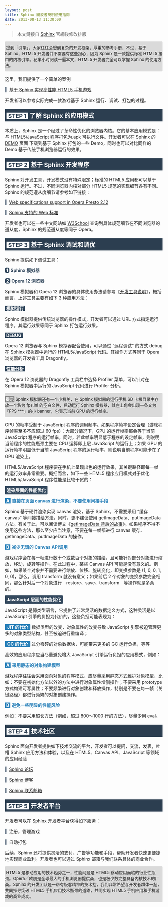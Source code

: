 ```yaml
---
layout: post
title: Sphinx 開發者簡明使用指南
date: 2013-08-13 11:30:00
---
```


> 本文鏈接自 [Sphinx](http://technommy.github.io/2013/08/13/sphinx-developer-guide/) 官網後修改排版

<p style="background-color: #dadada; font-size: 13px; padding-bottom: 10px; padding-top: 10px; border-radius: 3px;">&nbsp;提到「引擎」，大家往往会想到复杂的开发框架，厚重的参考手册，不过，基于 Sphinx，HTML5 开发者并不需要有这些担心，因为 Sphinx 是一款提供标准 HTML5 接口的内核引擎。花半小时阅读一遍本文，HTML5 开发者完全可以掌握 Sphinx 的使用方法。</p>

<p>这里，我们提供了一个简单的案例</p>

<p><b style="background-color: #798796; padding-right: 2px;">&nbsp;</b>&nbsp;&nbsp;<a href="http://sphinx.oupeng.com/sphinxsample" target="_blank">基于 Sphinx 实现高性能 HTML5 手机游戏</a></p>

<p>开发者可以参考实际完成一款游戏基于 Sphinx 运行、调试、打包的过程。</p>

<p style="background-color: #2c3e50; color: #ffffff; font-size: 19px; padding-top: 6px; padding-bottom: 6px;">&nbsp;<b style="background-color: #ffffff; color: #2c3e50; padding-left: 5px; padding-right: 5px; font-size: 18px;">STEP 1</b>&nbsp;<b>了解 Sphinx 的应用模式</b></p>

<p>本质上，Sphinx 是一个经过了革命性优化的浏览器内核。它的基本应用模式是：与 HTML5/JavaScript 程序打包为.apk 可执行文件。开发者可以在 Sphinx 的 <a href="http://sphinx.oupeng.com/demo" target="_blank">DEMO</a> 页面 下载到基于 Sphinx 打包的一些 Demo，同时也可以对比同样的 Demo 基于传统手机浏览器运行的效果。</p>

<p style="background-color: #2c3e50; color: #ffffff; font-size: 19px; padding-top: 6px; padding-bottom: 6px;">&nbsp;<b style="background-color: #ffffff; color: #2c3e50; padding-left: 5px; padding-right: 5px; font-size: 18px;">STEP 2</b>&nbsp;<b>基于 Sphinx 开发程序</b></p>

<p>Sphinx 对开发工具，开发模式没有特殊限定；标准的 HTML5 应用都可以基于 Sphinx 运行。不过，不同浏览器内核对部分 HTML5 规范的实现细节各有不同。Sphinx 的规范遵从度细节请参考如下链接：</p>

<p><b style="background-color: #798796; padding-right: 2px;">&nbsp;</b>&nbsp;&nbsp;<a href="http://sphinx.oupeng.com/sphinxsample" target="_blank">Web specifications support in Opera Presto 2.12</a></p>

<p><b style="background-color: #798796; padding-right: 2px;">&nbsp;</b>&nbsp;&nbsp;<a href="http://sphinx.oupeng.com/sphinxsample" target="_blank">Sphinx 支持的 Web 标准</a></p>

<p>开发者也可以在一些中文网站如 <a href="http://www.w3school.com.cn/" target="_blank">W3School</a> 查询到具体规范细节在不同浏览器的遵从度，Sphinx 的规范遵从度等同于 Opera。</p>

<p style="background-color: #2c3e50; color: #ffffff; font-size: 19px; padding-top: 6px; padding-bottom: 6px;">&nbsp;<b style="background-color: #ffffff; color: #2c3e50; padding-left: 5px; padding-right: 5px; font-size: 18px;">STEP 3</b>&nbsp;<b>基于 Sphinx 调试和调优</b></p>

<p>Sphinx 提供如下调试工具：</p>

<p><b style="background-color: #34495e; color: #ffffff; padding-right: 4px; padding-left: 4px; border-radius: 5px;">1</b><b style="color: #34495e; padding-left: 4px; padding-right: 4px;">Sphinx 模拟器</b></p>

<p><b style="background-color: #34495e; color: #ffffff; padding-right: 4px; padding-left: 4px; border-radius: 5px;">2</b><b style="color: #34495e; padding-left: 4px; padding-right: 4px;">Opera 12 浏览器</b></p>

<p>Sphinx 模拟器和 Opera 12 浏览器的具体使用办法请参考《<a href="http://sphinx.oupeng.com/developer-guide" target="_blank">开发工具说明</a>》，概括而言，上述工具主要有如下 3 种应用方法：</p>

<p><b style="background-color: #34495e; color: #ffffff; padding-left: 4px; padding-right: 4px;">模拟运行</b></p>

<p>Sphinx 模拟器提供传统浏览器的操作模式，开发者可以通过 URL 方式指定运行程序，其运行效果等同于 Sphinx 打包运行效果。</p>

<p><b style="background-color: #34495e; color: #ffffff; padding-left: 4px; padding-right: 4px;">DEBUG</b></p>

<p>Opera 12 浏览器与 Sphinx 模拟器配合使用，可以通过 “远程调试” 的方式 debug 在 Sphinx 模拟器中运行的 HTML5/JavaScript 代码。其操作方式等同于 Opera 浏览器的开发者工具 Dragonfly。</p>

<p><b style="background-color: #34495e; color: #ffffff; padding-left: 4px; padding-right: 4px;">性能分析</b></p>

<p>在 Opera 12 浏览器的 Dragonfly 工具栏中选择 Profiler 菜单，可以针对在 Sphinx 模拟器中运行的 JavaScript 代码进行 Profiler 分析。</p>

<p style="background-color: #dadada; font-size: 13px; padding-bottom: 10px; padding-top: 10px; border-radius: 3px;"><b style="background-color: #898989; color: #ffffff; padding: 2px; border-radius: 2px;">提示</b>&nbsp;Sphinx 模拟器还有一个小机关，在 Sphinx 模拟器的运行手机 SD 卡根目录中存放一个名为 fps.ini 的空白文件，启动运行 Sphinx 模拟器，其左上角会出现一条文为「FPS ***」的小 banner，它表示当前 GPU 的运行帧率。</p>

<p>GPU 的帧率受制于 JavaScript 程序的调用频率。如果程序帧率设定合理（游戏程序帧率至多不应超过 60 fps）：大部分情况下，GPU 的运行帧率都会等于当前 JavaScript 程序的运行帧率，同时，若此帧率明显低于程序的设定帧率，则说明当前程序的性能瓶颈主要在 CPU 运算即上层 JavaScript 的运行上；如果 GPU 的运行帧率明显低于当前 JavaScript 程序的运行帧率，则说明当前程序可能卡在了 GPU 渲染上。</p>

<p>HTML5/JavaScript 程序要在手机上呈现出色的运行效果，其关键路径即每一帧的运行效率非常重要。概括而言，如下一些 HTML5 程序应用模式对于优化 HTML5/JavaScript 程序性能是比较干货的：</p>

<p><b style="background-color: #34495e; color: #ffffff; padding: 5px; border-radius: 2px;">渲染层面的性能优化</b></p>

<p><b style="background-color: #2980b9; color: #ffffff; padding-left: 4px; padding-right: 4px;">A</b>&nbsp;<b style="color: #2980b9;">直接在页面 canvas 进行渲染，不要使用间接手段</b></p>

<p>Sphinx 基于硬件渲染实现 canvas 渲染，基于 Sphinx，不需要采用 “缓存 canvas” 等间接描绘方法，同时，更不建议使用 getImageData、putImageData 方法。有关于此，可以阅读博文《<a href="http://sphinx.oupeng.com/articles/the-stories-about-getimagedata-and-putimagedata" target="_blank">getImageData 背后的故事</a>》。如果程序不得不使用这些方法，那么至少应当注意，不要在每一帧都进行 canvas 缓存、getImageData、putImageData 的操作。</p>

<p><b style="background-color: #2980b9; color: #ffffff; padding-left: 4px; padding-right: 4px;">B</b>&nbsp;<b style="color: #2980b9;">减少无谓的 Canvas API调用</b></p>

<p>游戏程序会在每一帧进行数十个或数百个对象的描绘，且可能针对部分对象进行缩放，移动，旋转等操作。在此过程中，某些 Canvas API 可能是没有意义的。例如，如果某个对象并不需要进行缩放、位移、旋转变化，即变换参数是 (1, 0, 0, 1, 0, 0)，那么，调用 transform 就没有意义；如果前后 2 个对象的变换参数完全相同，那么针对后一个对象进行　restore、save、transform　等操作就是多余的。</p>

<p><b style="background-color: #34495e; color: #ffffff; padding: 5px; border-radius: 2px;">JavaScript 层面的性能优化</b></p>

<p>JavaScript 是弱类型语言，它提供了非常灵活的数据定义方式，这种灵活是以 JavaScript 引擎的负担为代价的，这些负担可能表现为：</p>

<p><b style="background-color: #2980b9; border-radius: 2px; color: #ffffff; padding-top: 1px;  padding-bottom: 1px; padding-left: 4px; padding-right: 4px;">&nbsp;JIT 的代价&nbsp;</b>&nbsp;数据类型的改变，对象属性的改变导致 JavaScript 引擎被迫管理更多的对象类型结构，甚至被迫进行重编译；</p>

<p><b style="background-color: #2980b9; border-radius: 2px; color: #ffffff; padding-top: 1px;  padding-bottom: 1px; padding-left: 4px; padding-right: 4px;">&nbsp;GC 的代价&nbsp;</b>&nbsp;过分零碎的对象数据块，可能带来更多的 GC 运行负担，等等</p>

<p>高效的应用程序应当尽量避免增大 JavaScript 引擎运行负担的应用模式，例如：</p>

<p><b style="background-color: #2980b9; color: #ffffff; padding-left: 4px; padding-right: 4px;">A</b>&nbsp;<b style="color: #2980b9;">采用静态的对象构建模型</b></p>

<p>游戏程序往往会采用面向对象的程序模式，应尽量采用静态方式维护对象模型，比如：不要在初始化方法以外的方法中进行对象属性增删操作；不要采用 prototype 方式构建可写属性；不要频繁进行对象创建和释放操作，特别是不要在每一帧（关键路径）都进行频繁的对象创建操作。</p>

<p><b style="background-color: #2980b9; color: #ffffff; padding-left: 4px; padding-right: 4px;">B</b>&nbsp;<b style="color: #2980b9;">避免一些明显的性能风险</b></p>

<p>例如：不要采用超长方法（例如，超过 800～1000 行的方法），尽量少用 eval。</p></p>

<p style="background-color: #2c3e50; color: #ffffff; font-size: 19px; padding-top: 6px; padding-bottom: 6px;">&nbsp;<b style="background-color: #ffffff; color: #2c3e50; padding-left: 5px; padding-right: 5px; font-size: 18px;">STEP 4</b>&nbsp;<b>技术社区</b></p>

<p>Sphinx 面向开发者提供如下技术交流的平台，开发者可以提问，交流，发表，吐槽 Sphinx 应用方法和体验，以及在 HTML5、Canvas API、JavaScript 等领域的应用经验</p>

<p><b style="background-color: #798796; padding-right: 2px;">&nbsp;</b>&nbsp;&nbsp;<a href="http://bbs.oupeng.com/forum.php?mod=forumdisplay&amp;fid=91" target="_blank">Sphinx 论坛</a></p>

<p><b style="background-color: #798796; padding-right: 2px;">&nbsp;</b>&nbsp;&nbsp;<a href="/blog" target="_blank">Sphinx 博客</a></p>

<p><b style="background-color: #798796; padding-right: 2px;">&nbsp;</b>&nbsp;&nbsp;<a href="mailto:sphinx@oupeng.com" target="_blank">Sphinx 联系邮箱</a></p>

<p style="background-color: #2c3e50; color: #ffffff; font-size: 19px; padding-top: 6px; padding-bottom: 6px;">&nbsp;<b style="background-color: #ffffff; color: #2c3e50; padding-left: 5px; padding-right: 5px; font-size: 18px;">STEP 5</b>&nbsp;<b>开发者平台</b></p>

<p>开发者可以在 Sphinx 开发者平台获得如下服务：</p>

<p><b style="background-color: #798796; padding-right: 2px;">&nbsp;</b>&nbsp;&nbsp;注册，管理游戏</a></p>

<p><b style="background-color: #798796; padding-right: 2px;">&nbsp;</b>&nbsp;&nbsp;自动打包</a></p>

<p>后续，Sphinx 还将提供灵活的支付，广告等功能和手段，帮助开发者快速更便捷地实现商业盈利。开发者也可以通过 <a hre="mailto:sphinx@oupeng.com" target="_blank">Sphinx 邮箱</a>与我们联系具体的商业合作。</p>

<p style="background-color: #dadada; font-size: 13px; padding-bottom: 10px; padding-top: 10px; border-radius: 3px;">&nbsp;HTML5 是移动应用的技术趋势之一，性能问题是 HTML5 移动应用面临的行业性瓶颈。Opera／欧朋是全球最大的手机浏览器提供商，也是极少数完整具备内核技术的厂商。Sphinx 的开发团队是一帮有极客精神的技术控，我们非常希望与开发者群体一起，共同探寻突破 HTML5 手机应用技术瓶颈的道路，共同实现 HTML5 手机应用和手机游戏的商业成功。</p>


<!--
<style type="text/css">
ul li{list-style:none;}
ul ul li{line-height:2em; }
ul{margin-bottom:1em;}
p.overview{margin-top:3em;}
code{border:1px solid #ccc; padding:2px; border-radius:5px;}
dl dd{line-height:2em;}
h3 {font-size:18px;font-weight:900}
</style>
-->
